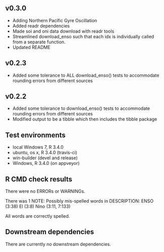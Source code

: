 ## v0.3.0
* Adding Northern Pacific Gyre Oscillation
* Added readr dependencies
* Made soi and oni data download with readr tools
* Streamlined download_enso such that each idx is individually called from a separate function.
* Updated README

## v0.2.3
* Added some tolerance to ALL download_enso() tests to accommodate rounding errors from different sources

## v0.2.2
* Added some tolerance to download_enso() tests to accommodate rounding errors from different sources
* Modified output to be a tibble which then includes the tibble package

## Test environments

* local Windows 7, R 3.4.0
* ubuntu, os x, R 3.4.0 (travis-ci)
* win-builder (devel and release)
* Windows, R 3.4.0 (on appveyor)

## R CMD check results

There were no ERRORs or WARNINGs.

There was 1 NOTE:
Possibly mis-spelled words in DESCRIPTION:
  ENSO (3:38)
  El (3:8)
  Nino (3:11, 7:133)
  
All words are correctly spelled. 

## Downstream dependencies

There are currently no downstream dependencies.
